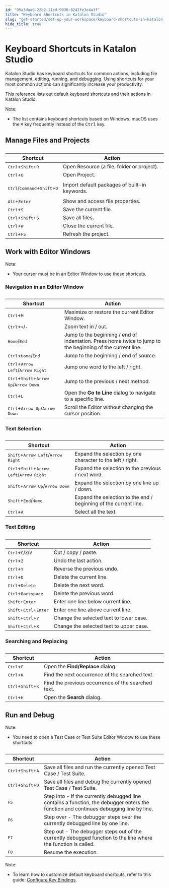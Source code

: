 ```yaml
---
id: "95a3daa0-22b2-11ed-9930-0242fe3e4a3f"
title: "Keyboard Shortcuts in Katalon Studio"
slug: "get-started/set-up-your-workspace/keyboard-shortcuts-in-katalon-studio"
hide_title: true
---
```


# <a id="id" class="anchor_top_offset"/><a id="ariaid-title1" class="anchor_top_offset"/>Keyboard Shortcuts in <span xmlns="http://www.w3.org/1999/xhtml" className="ph">Katalon Studio</span> 

<p xmlns="http://www.w3.org/1999/xhtml" className="p"><span className="ph">Katalon Studio</span> has keyboard shortcuts for common actions, including file management, editing, running, and debugging. Using shortcuts for your most common actions can significantly increase your productivity.</p> 
<p xmlns="http://www.w3.org/1999/xhtml" className="p">This reference lists out default keyboard shortcuts and their actions in <span className="ph">Katalon Studio</span>.</p> 
<div xmlns="http://www.w3.org/1999/xhtml" className="note note note_note"><span className="note__title">Note:</span> <ul className="ul"><li className="li">The list contains keyboard shortcuts based on Windows. macOS uses the <kbd className="ph userinput">⌘</kbd> key frequently instead of the <kbd className="ph userinput">Ctrl</kbd> key.</li></ul></div>

## <a id="id_1" class="anchor_top_offset"/>Manage Files and Projects

<table xmlns="http://www.w3.org/1999/xhtml" className="table"><caption /><colgroup><col /><col /></colgroup><thead className="thead"><tr className><th className="entry anchor_top_offset" id="id_1__entry__1">Shortcut</th><th className="entry anchor_top_offset" id="id_1__entry__2">Action</th></tr></thead><tbody className="tbody"><tr className><td className="entry" headers="id_1__entry__1 id_1__entry__2 "> <kbd className="ph userinput">Ctrl</kbd>+<kbd className="ph userinput">Shift</kbd>+<kbd className="ph userinput">R</kbd> </td><td className="entry" headers="id_1__entry__1 id_1__entry__2 ">Open Resource (a file, folder or project).</td></tr><tr className><td className="entry" headers="id_1__entry__1 id_1__entry__2 "><kbd className="ph userinput">Ctrl</kbd>+<kbd className="ph userinput">O</kbd></td><td className="entry" headers="id_1__entry__1 id_1__entry__2 ">Open Project.</td></tr><tr className><td className="entry" headers="id_1__entry__1 id_1__entry__2 "><p className="p"><kbd className="ph userinput">Ctrl</kbd>/<kbd className="ph userinput">Command</kbd>+<kbd className="ph userinput">Shift</kbd>+<kbd className="ph userinput">O</kbd></p></td><td className="entry" headers="id_1__entry__1 id_1__entry__2 ">Import default packages of built-in keywords.</td></tr><tr className><td className="entry" headers="id_1__entry__1 id_1__entry__2 "> <kbd className="ph userinput">Alt</kbd>+<kbd className="ph userinput">Enter</kbd> </td><td className="entry" headers="id_1__entry__1 id_1__entry__2 ">Show and access file properties.</td></tr><tr className><td className="entry" headers="id_1__entry__1 id_1__entry__2 "> <kbd className="ph userinput">Ctrl</kbd>+<kbd className="ph userinput">S</kbd> </td><td className="entry" headers="id_1__entry__1 id_1__entry__2 ">Save the current file.</td></tr><tr className><td className="entry" headers="id_1__entry__1 id_1__entry__2 "> <kbd className="ph userinput">Ctrl</kbd>+<kbd className="ph userinput">Shift</kbd>+<kbd className="ph userinput">S</kbd> </td><td className="entry" headers="id_1__entry__1 id_1__entry__2 ">Save all files.</td></tr><tr className><td className="entry" headers="id_1__entry__1 id_1__entry__2 "> <kbd className="ph userinput">Ctrl</kbd>+<kbd className="ph userinput">W</kbd> </td><td className="entry" headers="id_1__entry__1 id_1__entry__2 ">Close the current file.</td></tr><tr className><td className="entry" headers="id_1__entry__1 id_1__entry__2 "> <kbd className="ph userinput">Ctrl</kbd>+<kbd className="ph userinput">F5</kbd> </td><td className="entry" headers="id_1__entry__1 id_1__entry__2 ">Refresh the project.</td></tr></tbody></table> 

## <a id="id_2" class="anchor_top_offset"/>Work with Editor Windows

<div xmlns="http://www.w3.org/1999/xhtml" className="note note note_note"><span className="note__title">Note:</span> 
  <ul className="ul"><li className="li">Your cursor must be in an Editor Window to use these shortcuts.</li></ul>
</div>
      

### <a id="id_3" class="anchor_top_offset"/>Navigation in an Editor Window

      
        
<table xmlns="http://www.w3.org/1999/xhtml" className="table"><caption /><thead className="thead">     <tr className>       <th className="entry anchor_top_offset" id="id_3__entry__1">Shortcut</th>       <th className="entry anchor_top_offset" id="id_3__entry__2">Action</th>     </tr>   </thead><tbody className="tbody">     <tr className>       <td className="entry" headers="id_3__entry__1 id_3__entry__2 ">         <kbd className="ph userinput">Ctrl</kbd>+<kbd className="ph userinput">M</kbd>       </td>       <td className="entry" headers="id_3__entry__1 id_3__entry__2 ">Maximize or restore the current Editor Window.</td>     </tr>     <tr className>       <td className="entry" headers="id_3__entry__1 id_3__entry__2 ">         <kbd className="ph userinput">Ctrl</kbd>+<kbd className="ph userinput">+</kbd>/<kbd className="ph userinput">-</kbd>       </td>       <td className="entry" headers="id_3__entry__1 id_3__entry__2 ">Zoom text in / out.</td>     </tr>     <tr className>       <td className="entry" headers="id_3__entry__1 id_3__entry__2 ">         <kbd className="ph userinput">Home</kbd>/<kbd className="ph userinput">End</kbd>       </td>       <td className="entry" headers="id_3__entry__1 id_3__entry__2 ">Jump to the beginning / end of indentation. Press home twice to         jump to the beginning of the current line.</td>     </tr>     <tr className>       <td className="entry" headers="id_3__entry__1 id_3__entry__2 ">         <kbd className="ph userinput">Ctrl</kbd>+<kbd className="ph userinput">Home</kbd>/<kbd className="ph userinput">End</kbd>       </td>       <td className="entry" headers="id_3__entry__1 id_3__entry__2 ">Jump to the beginning / end of source.</td>     </tr>     <tr className>       <td className="entry" headers="id_3__entry__1 id_3__entry__2 ">         <kbd className="ph userinput">Ctrl</kbd>+<kbd className="ph userinput">Arrow Left</kbd>/<kbd className="ph userinput">Arrow           Right</kbd>       </td>       <td className="entry" headers="id_3__entry__1 id_3__entry__2 ">Jump one word to the left / right.</td>     </tr>     <tr className>       <td className="entry" headers="id_3__entry__1 id_3__entry__2 ">         <kbd className="ph userinput">Ctrl</kbd>+<kbd className="ph userinput">Shift</kbd>+<kbd className="ph userinput">Arrow Up</kbd>/<kbd className="ph userinput">Arrow           Down</kbd>       </td>       <td className="entry" headers="id_3__entry__1 id_3__entry__2 ">Jump to the previous / next method.</td>     </tr>     <tr className>       <td className="entry" headers="id_3__entry__1 id_3__entry__2 ">         <kbd className="ph userinput">Ctrl</kbd>+<kbd className="ph userinput">L</kbd>       </td>       <td className="entry" headers="id_3__entry__1 id_3__entry__2 ">Open the <strong className="ph b">Go to Line</strong> dialog to navigate to a specific         line.</td>     </tr>     <tr className>       <td className="entry" headers="id_3__entry__1 id_3__entry__2 ">         <kbd className="ph userinput">Ctrl</kbd>+<kbd className="ph userinput">Arrow Up</kbd>/<kbd className="ph userinput">Arrow Down</kbd>       </td>       <td className="entry" headers="id_3__entry__1 id_3__entry__2 ">Scroll the Editor without changing the cursor position.</td>     </tr>   </tbody></table> 
      
    

### <a id="id_4" class="anchor_top_offset"/>Text Selection

<table xmlns="http://www.w3.org/1999/xhtml" className="table"><caption /><thead className="thead"><tr className><th className="entry anchor_top_offset" id="id_4__entry__1">Shortcut</th><th className="entry anchor_top_offset" id="id_4__entry__2">Action</th></tr></thead><tbody className="tbody"><tr className><td className="entry" headers="id_4__entry__1 id_4__entry__2 "> <kbd className="ph userinput">Shift</kbd>+<kbd className="ph userinput">Arrow Left</kbd>/<kbd className="ph userinput">Arrow Right</kbd>       </td><td className="entry" headers="id_4__entry__1 id_4__entry__2 ">Expand the selection by one character to the left / right.</td></tr><tr className><td className="entry" headers="id_4__entry__1 id_4__entry__2 "> <kbd className="ph userinput">Ctrl</kbd>+<kbd className="ph userinput">Shift</kbd>+<kbd className="ph userinput">Arrow Left</kbd>/<kbd className="ph userinput">Arrow Right</kbd>       </td><td className="entry" headers="id_4__entry__1 id_4__entry__2 ">Expand the selection to the previous / next word.</td></tr><tr className><td className="entry" headers="id_4__entry__1 id_4__entry__2 "> <kbd className="ph userinput">Shift</kbd>+<kbd className="ph userinput">Arrow Up</kbd>/<kbd className="ph userinput">Arrow Down</kbd>       </td><td className="entry" headers="id_4__entry__1 id_4__entry__2 ">Expand the selection by one line up / down.</td></tr><tr className><td className="entry" headers="id_4__entry__1 id_4__entry__2 "> <kbd className="ph userinput">Shift</kbd>+<kbd className="ph userinput">End</kbd>/<kbd className="ph userinput">Home</kbd>       </td><td className="entry" headers="id_4__entry__1 id_4__entry__2 ">Expand the selection to the end / beginning of the current line.</td></tr><tr className><td className="entry" headers="id_4__entry__1 id_4__entry__2 "> <kbd className="ph userinput">Ctrl</kbd>+<kbd className="ph userinput">A</kbd>       </td><td className="entry" headers="id_4__entry__1 id_4__entry__2 ">Select all the text.</td></tr></tbody></table> 
      

### <a id="id_5" class="anchor_top_offset"/>Text Editing

      
        
<table xmlns="http://www.w3.org/1999/xhtml" className="table"><caption /><thead className="thead">     <tr className>       <th className="entry anchor_top_offset" id="id_5__entry__1">Shortcut</th>       <th className="entry anchor_top_offset" id="id_5__entry__2">Action</th>     </tr>   </thead><tbody className="tbody">     <tr className>       <td className="entry" headers="id_5__entry__1 id_5__entry__2 ">         <kbd className="ph userinput">Ctrl</kbd>+<kbd className="ph userinput">C</kbd>/<kbd className="ph userinput">X</kbd>/<kbd className="ph userinput">V</kbd>       </td>       <td className="entry" headers="id_5__entry__1 id_5__entry__2 ">Cut / copy / paste.</td>     </tr>     <tr className>       <td className="entry" headers="id_5__entry__1 id_5__entry__2 ">         <kbd className="ph userinput">Ctrl</kbd>+<kbd className="ph userinput">Z</kbd>       </td>       <td className="entry" headers="id_5__entry__1 id_5__entry__2 ">Undo the last action.</td>     </tr>     <tr className>       <td className="entry" headers="id_5__entry__1 id_5__entry__2 ">         <kbd className="ph userinput">Ctrl</kbd>+<kbd className="ph userinput">Y</kbd>       </td>       <td className="entry" headers="id_5__entry__1 id_5__entry__2 ">Reverse the previous undo.</td>     </tr>     <tr className>       <td className="entry" headers="id_5__entry__1 id_5__entry__2 ">         <kbd className="ph userinput">Ctrl</kbd>+<kbd className="ph userinput">D</kbd>       </td>       <td className="entry" headers="id_5__entry__1 id_5__entry__2 ">Delete the current line.</td>     </tr>     <tr className>       <td className="entry" headers="id_5__entry__1 id_5__entry__2 ">         <kbd className="ph userinput">Ctrl</kbd>+<kbd className="ph userinput">Delete</kbd>       </td>       <td className="entry" headers="id_5__entry__1 id_5__entry__2 ">Delete the next word.</td>     </tr>     <tr className>       <td className="entry" headers="id_5__entry__1 id_5__entry__2 ">         <kbd className="ph userinput">Ctrl</kbd>+<kbd className="ph userinput">Backspace</kbd>       </td>       <td className="entry" headers="id_5__entry__1 id_5__entry__2 ">Delete the previous word.</td>     </tr>     <tr className>       <td className="entry" headers="id_5__entry__1 id_5__entry__2 ">         <kbd className="ph userinput">Shift</kbd>+<kbd className="ph userinput">Enter</kbd>       </td>       <td className="entry" headers="id_5__entry__1 id_5__entry__2 ">Enter one line below current line.</td>     </tr>     <tr className>       <td className="entry" headers="id_5__entry__1 id_5__entry__2 ">         <kbd className="ph userinput">Shift</kbd>+<kbd className="ph userinput">Ctrl</kbd>+<kbd className="ph userinput">Enter</kbd>       </td>       <td className="entry" headers="id_5__entry__1 id_5__entry__2 ">Enter one line above current line.</td>     </tr>     <tr className>       <td className="entry" headers="id_5__entry__1 id_5__entry__2 ">         <kbd className="ph userinput">Shift</kbd>+<kbd className="ph userinput">Ctrl</kbd>+<kbd className="ph userinput">Y</kbd>       </td>       <td className="entry" headers="id_5__entry__1 id_5__entry__2 ">Change the selected text to lower case.</td>     </tr>     <tr className>       <td className="entry" headers="id_5__entry__1 id_5__entry__2 ">         <kbd className="ph userinput">Shift</kbd>+<kbd className="ph userinput">Ctrl</kbd>+<kbd className="ph userinput">X</kbd>       </td>       <td className="entry" headers="id_5__entry__1 id_5__entry__2 ">Change the selected text to upper case.</td>     </tr>   </tbody></table> 
      
    

### <a id="id_6" class="anchor_top_offset"/>Searching and Replacing

<table xmlns="http://www.w3.org/1999/xhtml" className="table"><caption /><thead className="thead"><tr className><th className="entry anchor_top_offset" id="id_6__entry__1">Shortcut</th><th className="entry anchor_top_offset" id="id_6__entry__2">Action</th></tr></thead><tbody className="tbody"><tr className><td className="entry" headers="id_6__entry__1 id_6__entry__2 ">         <kbd className="ph userinput">Ctrl</kbd>+<kbd className="ph userinput">F</kbd>       </td><td className="entry" headers="id_6__entry__1 id_6__entry__2 ">Open the <strong className="ph b">Find/Replace</strong> dialog.</td></tr><tr className><td className="entry" headers="id_6__entry__1 id_6__entry__2 ">         <kbd className="ph userinput">Ctrl</kbd>+<kbd className="ph userinput">K</kbd>       </td><td className="entry" headers="id_6__entry__1 id_6__entry__2 ">Find the next occurrence of the searched text.</td></tr><tr className><td className="entry" headers="id_6__entry__1 id_6__entry__2 ">         <kbd className="ph userinput">Ctrl</kbd>+<kbd className="ph userinput">Shift</kbd>+<kbd className="ph userinput">K</kbd>       </td><td className="entry" headers="id_6__entry__1 id_6__entry__2 ">Find the previous occurrence of the searched text.</td></tr><tr className><td className="entry" headers="id_6__entry__1 id_6__entry__2 ">         <kbd className="ph userinput">Ctrl</kbd>+<kbd className="ph userinput">H</kbd>       </td><td className="entry" headers="id_6__entry__1 id_6__entry__2 ">Open the <strong className="ph b">Search</strong> dialog.</td></tr></tbody></table> 

## <a id="id_7" class="anchor_top_offset"/>Run and Debug

<div xmlns="http://www.w3.org/1999/xhtml" className="note note note_note"><span className="note__title">Note:</span> 
  <ul className="ul"><li className="li">You need to open a Test Case or Test Suite Editor Window to use these shortcuts.</li></ul>
</div>
<table xmlns="http://www.w3.org/1999/xhtml" className="table"><caption /><thead className="thead"><tr className><th className="entry anchor_top_offset" id="id_7__entry__1">Shortcut</th><th className="entry anchor_top_offset" id="id_7__entry__2">Action</th></tr></thead><tbody className="tbody"><tr className><td className="entry" headers="id_7__entry__1 id_7__entry__2 "> <kbd className="ph userinput">Ctrl</kbd>+<kbd className="ph userinput">Shift</kbd>+<kbd className="ph userinput">A</kbd>       </td><td className="entry" headers="id_7__entry__1 id_7__entry__2 ">Save all files and run the currently opened Test Case / Test Suite.</td></tr><tr className><td className="entry" headers="id_7__entry__1 id_7__entry__2 "> <kbd className="ph userinput">Ctrl</kbd>+<kbd className="ph userinput">Shift</kbd>+<kbd className="ph userinput">D</kbd>       </td><td className="entry" headers="id_7__entry__1 id_7__entry__2 ">Save all files and debug the currently opened Test Case / Test Suite.</td></tr><tr className><td className="entry" headers="id_7__entry__1 id_7__entry__2 "> <kbd className="ph userinput">F5</kbd>       </td><td className="entry" headers="id_7__entry__1 id_7__entry__2 ">Step into - If the currently debugged line contains a function, the debugger enters the function and continues debugging line by line.</td></tr><tr className><td className="entry" headers="id_7__entry__1 id_7__entry__2 "> <kbd className="ph userinput">F6</kbd>       </td><td className="entry" headers="id_7__entry__1 id_7__entry__2 ">Step over - The debugger steps over the currently debugged line by one line.</td></tr><tr className><td className="entry" headers="id_7__entry__1 id_7__entry__2 "> <kbd className="ph userinput">F7</kbd>       </td><td className="entry" headers="id_7__entry__1 id_7__entry__2 ">Step out - The debugger steps out of the currently debugged function to the line where the function is called.</td></tr><tr className><td className="entry" headers="id_7__entry__1 id_7__entry__2 "> <kbd className="ph userinput">F8</kbd>       </td><td className="entry" headers="id_7__entry__1 id_7__entry__2 ">Resume the execution.</td></tr></tbody></table> 
<div xmlns="http://www.w3.org/1999/xhtml" className="note note note_note"><span className="note__title">Note:</span> 
  <ul className="ul"><li className="li">To learn how to customize default keyboard shortcuts, refer to this guide: <a className="xref" href="/docs/get-started/set-up-your-workspace/configure-key-bindings-in-katalon-studio">Configure Key Bindings</a>.</li></ul>
</div>
